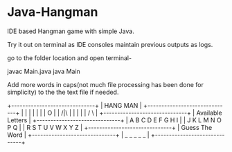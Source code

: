 # Java-Hangman
IDE based Hangman game with simple Java.

Try it out on terminal as IDE consoles maintain previous outputs as logs.

go to the folder location and open terminal-
  
  javac Main.java
  java Main

Add more words in caps(not much file processing has been done for simplicity) to the the text file if needed. 

+------------------------------+
|           HANG MAN           |
+------------------------------+
|               |              |
|               |              |
|               O              |
|              /|\             |
|               |              |
|              / \             |
+------------------------------+
|       Available Letters      |
+------------------------------+
|  A  B  C  D  E  F  G  H  I   |
|   J  K  L  M  N  O  P  Q     |
|  R  S  T  U  V  W  X  Y  Z   |
+------------------------------+
|        Guess The Word        |
+------------------------------+
|          _ _ _ _ _           |
+------------------------------+


